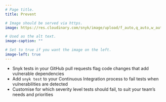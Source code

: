 ```yaml
---
# Page title.
title: Prevent

# Image should be served via https.
image: https://res.cloudinary.com/snyk/image/upload/f_auto,q_auto,w_auto/v1466178585/features/features-prevent_scaled.jpg

# Used as the alt text.
image-caption: ""

# Set to true if you want the image on the left.
image-left: true 
---
```


* Snyk tests in your GitHub pull requests flag code changes that add vulnerable dependencies
* Add `snyk test` to your Continuous Integration process to fail tests when vulnerabilities are detected
* Customise for which severity level tests should fail, to suit your team’s needs and priorities
